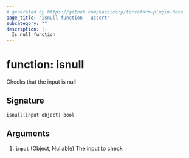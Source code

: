 ```yaml
---
# generated by https://github.com/hashicorp/terraform-plugin-docs
page_title: "isnull function - assert"
subcategory: ""
description: |-
  Is null function
---
```


# function: isnull

Checks that the input is null



## Signature

<!-- signature generated by tfplugindocs -->
```text
isnull(input object) bool
```

## Arguments

<!-- arguments generated by tfplugindocs -->
1. `input` (Object, Nullable) The input to check

